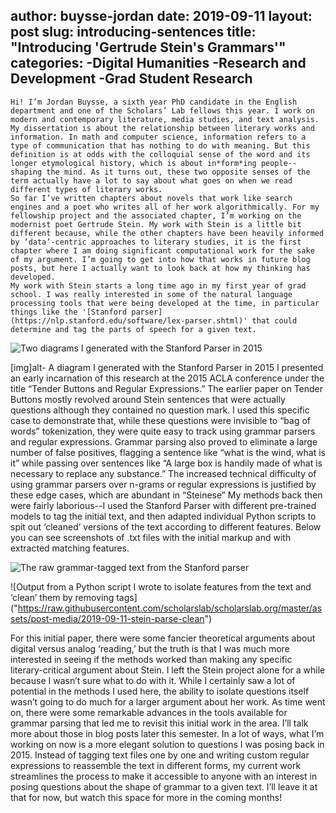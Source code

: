 author: buysse-jordan
date: 2019-09-11
layout: post
slug: introducing-sentences
title: "Introducing 'Gertrude Stein's Grammars'"
categories:
-Digital Humanities
-Research and Development
-Grad Student Research
---
	Hi! I’m Jordan Buysse, a sixth year PhD candidate in the English department and one of the Scholars’ Lab fellows this year. I work on modern and contemporary literature, media studies, and text analysis. My dissertation is about the relationship between literary works and information. In math and computer science, information refers to a type of communication that has nothing to do with meaning. But this definition is at odds with the colloquial sense of the word and its longer etymological history, which is about in*form*ing people--shaping the mind. As it turns out, these two opposite senses of the term actually have a lot to say about what goes on when we read different types of literary works.
	So far I’ve written chapters about novels that work like search engines and a poet who writes all of her work algorithmically. For my fellowship project and the associated chapter, I’m working on the modernist poet Gertrude Stein. My work with Stein is a little bit different because, while the other chapters have been heavily informed by ‘data’-centric approaches to literary studies, it is the first chapter where I am doing significant computational work for the sake of my argument. I’m going to get into how that works in future blog posts, but here I actually want to look back at how my thinking has developed.
	My work with Stein starts a long time ago in my first year of grad school. I was really interested in some of the natural language processing tools that were being developed at the time, in particular things like the '[Stanford parser](https://nlp.stanford.edu/software/lex-parser.shtml)' that could determine and tag the parts of speech for a given text.

![Two diagrams I generated with the Stanford Parser in 2015]("https://raw.githubusercontent.com/scholarslab/scholarslab.org/master/assets/post-media/2019-09-11-stanford-parser-diagrams.png") 

[img]alt- A diagram I generated with the Stanford Parser in 2015
I presented an early incarnation of this research at the 2015 ACLA conference under the title “Tender Buttons and Regular Expressions.” The earlier paper on Tender Buttons mostly revolved around Stein sentences that were actually questions although they contained no question mark. I used this specific case to demonstrate that, while these questions were invisible to “bag of words” tokenization, they were quite easy to track using grammar parsers and regular expressions. Grammar parsing also proved to eliminate a large number of false positives, flagging a sentence like “what is the wind, what is it” while passing over sentences like “A large box is handily made of what is necessary to replace any substance.” The increased technical difficulty of using grammar parsers over n-grams or regular expressions is justified by these edge cases, which are abundant in “Steinese” 
	My methods back then were fairly laborious--I used the Stanford Parser with different pre-trained models to tag the initial text, and then adapted individual Python scripts to spit out ‘cleaned’ versions of the text according to different features. Below you can see screenshots of .txt files with the initial markup and with extracted matching features.

![The raw grammar-tagged text from the Stanford parser]("https://raw.githubusercontent.com/scholarslab/scholarslab.org/master/assets/post-media/2019-09-11-stein-parsed-tags")

![Output from a Python script I wrote to isolate features from the text and ‘clean’ them by removing tags]
("https://raw.githubusercontent.com/scholarslab/scholarslab.org/master/assets/post-media/2019-09-11-stein-parse-clean")

For this initial paper, there were some fancier theoretical arguments about digital versus analog ‘reading,’ but the truth is that I was much more interested in seeing if the methods worked than making any specific literary-critical argument about Stein.
    I left the Stein project alone for a while because I wasn’t sure what to do with it. While I certainly saw a lot of potential in the methods I used here, the ability to isolate questions itself wasn’t going to do much for a larger argument about her work. As time went on, there were some remarkable advances in the tools available for grammar parsing that led me to revisit this initial work in the area. I’ll talk more about those in blog posts later this semester. In a lot of ways, what I’m working on now is a more elegant solution to questions I was posing back in 2015. Instead of tagging text files one by one and writing custom regular expressions to reassemble the text in different forms, my current work streamlines the process to make it accessible to anyone with an interest in posing questions about the shape of grammar to a given text. I’ll leave it at that for now, but watch this space for more in the coming months!



